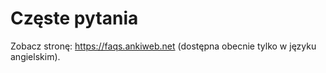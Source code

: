 Częste pytania
==========================

Zobacz stronę: https://faqs.ankiweb.net (dostępna obecnie tylko w języku angielskim).

